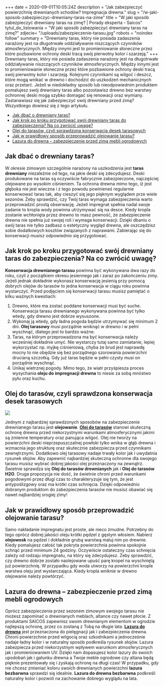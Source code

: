 +++
date = 2020-09-01T10:05:24Z
description = "Jak zabezpieczyć powierzchnię drewnianych schodów? Impregnacja drewna."
slug = "/w-jaki-sposob-zabezpieczyc-drewniany-taras-na-zime"
title = "W jaki sposób zabezpieczyć drewniany taras na zimę? | Porady eksperta - Saicos"
tytul_do_listowania = "W jaki sposób zabezpieczyć drewniany taras na zimę?"
zdjecie= "/uploads/zabezpieczenie-tarasu.jpg"
robots = "noindex follow"
summary = "Drewniany taras, który nie posiada zadaszenia narażony jest na długotrwałe oddziaływanie niszczących czynników atmosferycznych. Między innymi jest to promieniowanie słoneczne przez które pozbawione ochrony deski tracą swój pierwotny kolor i szarzeją."
+++
Drewniany taras, który nie posiada zadaszenia narażony jest na długotrwałe oddziaływanie niszczących czynników atmosferycznych. Między innymi jest to promieniowanie słoneczne przez które pozbawione ochrony deski tracą swój pierwotny kolor i szarzeją. Kolejnymi czynnikami są wilgoć i deszcz, które mogą wnikać w drewno i dochodzić do uszkodzeń mechanicznych oraz przetarć. Jeżeli w niedokładny sposób lub nieodpowiednim produktem pomalujesz swój drewniany taras albo pozostawisz drewno bez warstwy ochronnej deski mogą szybko domagać się renowacji oraz wymiany. Zastanawiasz się jak zabezpieczyć swój drewniany przed zimą? Wszystkiego dowiesz się z tego artykułu.

- [Jak dbać o drewniany taras?](#jak-dbać-o-drewniany-taras)
- [Jak krok po kroku przygotować swój drewniany taras do zabezpieczenia? Na co zwrócić uwagę?](#jak-krok-po-kroku-przygotować-swój-drewniany-taras-do-zabezpieczenia-na-co-zwrócić-uwagę)
- [Olej do tarasów, czyli sprawdzona konserwacja desek tarasowych](#olej-do-tarasów-czyli-sprawdzona-konserwacja-desek-tarasowych)
- [Jak w prawidłowy sposób przeprowadzić olejowanie tarasu?](#jak-w-prawidłowy-sposób-przeprowadzić-olejowanie-tarasu)
- [Lazura do drewna – zabezpieczenie przed zimą mebli ogrodowych](#lazura-do-drewna--zabezpieczenie-przed-zimą-mebli-ogrodowych)

Jak dbać o drewniany taras?
---------------------------

W okresie zimowym szczególnie narażony na uszkodzenia jest **taras drewniany** niezależnie od tego, na jakie deski się zdecydujesz. Deski produkowane na taras są oczywiście fabrycznie zabezpieczone, najczęściej olejowane po wysokim ciśnieniem. Ta ochrona drewna mimo tego, iż jest głęboka nie jest wieczna i z tego powodu powinieneś regularnie konserwować taras tak, aby cieszyć się jego pięknym wyglądem prze wiele sezonów. Żeby sprawdzić, czy Twój taras wymaga zabezpieczenia warto przeprowadzić prostą obserwację. Jeżeli impregnat spełnia nadal swoje zadanie to kropla wody powinna utrzymywać się na desce. Kiedy kropla zostanie wchłonięta przez drewno to masz pewność, że zabezpieczenie drewna nie spełnia już swojej roli i wymaga konserwacji. Dzięki dbaniu o swój taras nie tylko zadbasz o estetyczny wygląd drewna, ale oszczędzisz sobie dodatkowych kosztów związanych z naprawami. Zabierając się do konserwacji musisz odpowiednio się przygotować.

Jak krok po kroku przygotować swój drewniany taras do zabezpieczenia? Na co zwrócić uwagę?
------------------------------------------------------------------------------------------

**Konserwacja drewnianego tarasu** powinna być wykonywana dwa razy do roku, czyli z początkiem okresu jesiennego jak i zaraz po zakończeniu zimy. Jeżeli jednak dokładnie wykonasz konserwację jesienią przy pomocą dobrych olejów do tarasów to jedna konserwacja w ciągu roku powinna wystarczyć. Przed podjęciem się konserwacji tarasu musisz pamiętać o kilku ważnych kwestiach:

1.  Drewno, które ma zostać poddane konserwacji musi być suche. Konserwacja tarasu drewnianego wykonywana powinna być tylko wtedy, gdy drewno jest dobrze wysuszone.
2.  Wykonaj ją wtedy, gdy ładna pogoda będzie utrzymywać się minimum 2 dni. **Olej tarasowy** musi porządnie wniknąć w drewno i w pełni wyschnąć, dlatego jest to bardzo ważne.
3.  Taras, na którym przeprowadzona ma być konserwacja należy wcześniej dokładnie umyć. Nie wystarczy tutaj samo zamiatanie, lepiej wykorzystać np. myjkę ciśnieniową, chyba że brud jest naprawdę mocny to nie obędzie się bez porządnego szorowania powierzchni drucianą szczotką. Gdy już taras będzie w pełni czysty musi on porządnie wyschnąć.
4.  Unikaj wietrznej pogody. Mimo tego, że wiatr przyśpiesza proces wysychania **oleju do impregnacji drewna** to niesie za sobą mnóstwo pyłu oraz kuchu.

Olej do tarasów, czyli sprawdzona konserwacja desek tarasowych
--------------------------------------------------------------

<img src="/uploads/zabezpieczenie-tarasu2.jpg" loading="lazy">

Jednym z najbardziej sprawdzonych sposobów na zabezpieczenie drewnianego tarasu jest **olejowanie**. [**Olej do tarasów**](https://saicos.pl/na-zewnatrz/tarasy/) stanowi skuteczną ochronę drewna przed niekorzystnymi warunkami atmosferycznymi jakimi są zmienne temperatury oraz panująca wilgoć. Olej nie tworzy na powierzchni deski nieprzepuszczalnej powłoki tylko wnika w głąb drewna i wzmacnia jego strukturę oraz skutecznie zabezpiecza przed czynnikami zewnętrznymi. Dodatkowo olej tarasowy nadaje trwały kolor jak i uwydatnia rysunek słojów. Aby zapewnić najbardziej skuteczną ochronne dla swojego tarasu musisz wybrać dobrej jakości olej przeznaczony na zewnątrz. Świetnie sprawdza się **Olej do tarasów drewnianych** jak i **Olej do tarasów H2O**. Druga propozycja nie dość, że świetnie chroni przed warunkami pogodowymi przez długi czas to charakteryzuje się tym, że jest antypoślizgowy oraz ma krótki czas schnięcia. Dzięki odpowiednio dobranym produktom do zabezpieczenia tarasów nie musisz obawiać się nawet najbardziej srogiej zimy!

Jak w prawidłowy sposób przeprowadzić olejowanie tarasu?
--------------------------------------------------------

Samo nakładanie impregnatu jest proste, ale nieco żmudne. Potrzebny do tego oprócz dobrej jakości oleju krótki pędzel z gęstym włosiem. Nabierz **olejowosk** na pędzel i dokładnie grubą warstwą maluj nim po drewnie. Kiedy pomalujesz całość tak pokryta powierzchnia powinna spokojnie schnąć przed minimum 24 godziny. Oczywiście ostateczny czas schnięcia zależy od rodzaju impregnatu, na który się zdecydujesz. Żeby sprawdzić, czy drewno dobrze zostało naolejowane upuść parę kropel na wyschniętą już powierzchnię. W przypadku gdy woda utworzy na powierzchni krople warstwa oleju jest wystarczająca. Kiedy kropla wniknie w drewno olejowanie należy powtórzyć.

Lazura do drewna – zabezpieczenie przed zimą mebli ogrodowych
-------------------------------------------------------------

Oprócz zabezpieczenia przez sezonem zimowym swojego tarasu nie możesz zapominać o drewnianych meblach, altance czy nawet płocie. Z produktami SAICOS zapewnisz swoim drewnianym elementom w ogrodzie najlepszą ochronę, przez co zostaną z Tobą na długie lata. [**Lazura do drewna**](https://saicos.pl/na-zewnatrz/meble-ogrodowe/) jest przeznaczona do pielęgnacji jak i zabezpieczenia drewna. Chroni powierzchnie przed wilgocią oraz szkodnikami a jednocześnie nadaje ładny kolor i w naturalny sposób podkreśla rysunek słojów. Lazura zabezpiecza przed niekorzystnym wpływem warunkom atmosferycznych jak i promieniowaniem UV. Dzięki nam dopasujesz kolor lazury do swoich upodobań jak i gatunku drewna a Twoje meble ogrodowe czy altana będą pięknie prezentowały się i zyskają ochronę na długi czas! W przypadku, gdy nie chcesz zmieniać koloru swoich drewnianych powierzchni **lazura bezbarwna** sprawdzi się idealnie. **Lazura do drewna bezbarwna** podkreśli naturalny kolor i pozwoli na zachowanie dobrego wyglądu na lata.
